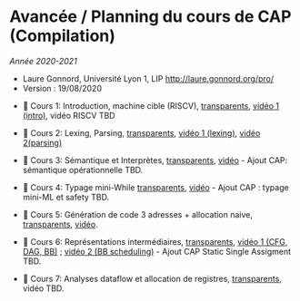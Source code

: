 # Avancée / Planning du cours de CAP (Compilation)
_Année 2020-2021_

* Laure Gonnord, Université Lyon 1, LIP http://laure.gonnord.org/pro/
* Version : 19/08/2020

- :book: Cours 1:
Introduction, machine cible (RISCV), [transparents](https://compil-lyon.gitlabpages.inria.fr/mif08-20/capmif_cours01_intro_et_archi.pdf), [vidéo 1 (intro)](https://www.youtube.com/watch?v=zGifE8MfPWA), vidéo RISCV TBD

- :book: Cours 2:
Lexing, Parsing, [transparents](https://compil-lyon.gitlabpages.inria.fr/mif08-20/capmif_cours02_lexing_parsing.pdf), [vidéo 1 (lexing)](https://www.youtube.com/watch?v=UlUTSsOA9Qc), [vidéo 2(parsing)](https://www.youtube.com/watch?v=y9MrfDzrAmA)

- :book: Cours 3: Sémantique et Interprètes, [transparents](https://compil-lyon.gitlabpages.inria.fr/mif08-20/capmif_cours03_interpreters.pdf), [vidéo](https://youtu.be/8PYhBsgRO6g) - Ajout CAP:  sémantique opérationnelle TBD.

- :book: Cours 4: Typage mini-While [transparents](https://compil-lyon.gitlabpages.inria.fr/mif08-20/capmif_cours04_typing.pdf), [vidéo](https://youtu.be/2A-hQy_6YlE) - Ajout CAP : typage mini-ML et safety TBD.

- :book: Cours 5: Génération de code 3 adresses + allocation naive, [transparents](https://compil-lyon.gitlabpages.inria.fr/mif08-20/capmif_cours05_3ad_codegen.pdf), [vidéo](https://youtu.be/m2x7leFnCN4).

- :book: Cours 6: Représentations intermédiaires, [transparents](https://compil-lyon.gitlabpages.inria.fr/mif08-20/capmif_cours06_irs.pdf),   [vidéo 1 (CFG, DAG, BB)](https://www.youtube.com/watch?v=dD9bRhLfykM) ; [vidéo 2 (BB scheduling)](https://www.youtube.com/watch?v=Xico_JTK3XQ) - Ajout CAP Static Single Assigment TBD.
	
- :book: Cours 7: Analyses dataflow et allocation de registres, [transparents](https://compil-lyon.gitlabpages.inria.fr/mif08-20/capmif_cours07_regalloc.pdf), vidéo TBD.
